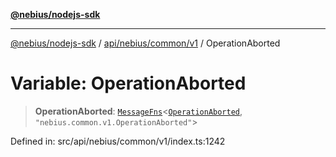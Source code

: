 [**@nebius/nodejs-sdk**](../../../../../README.md)

***

[@nebius/nodejs-sdk](../../../../../README.md) / [api/nebius/common/v1](../README.md) / OperationAborted

# Variable: OperationAborted

> **OperationAborted**: [`MessageFns`](../../../../../runtime/protos/core/interfaces/MessageFns.md)\<[`OperationAborted`](../interfaces/OperationAborted.md), `"nebius.common.v1.OperationAborted"`\>

Defined in: src/api/nebius/common/v1/index.ts:1242
